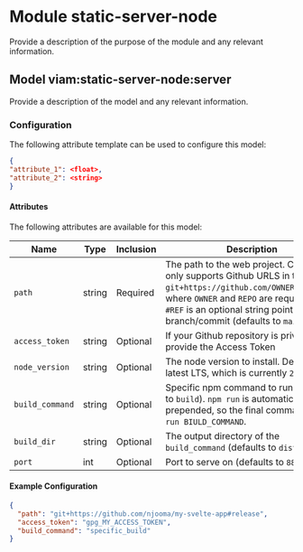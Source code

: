 # Module static-server-node

Provide a description of the purpose of the module and any relevant information.

## Model viam:static-server-node:server

Provide a description of the model and any relevant information.

### Configuration

The following attribute template can be used to configure this model:

```json
{
"attribute_1": <float>,
"attribute_2": <string>
}
```

#### Attributes

The following attributes are available for this model:

| Name            | Type   | Inclusion | Description                                                                                                                                                                                                                                      |
| --------------- | ------ | --------- | ------------------------------------------------------------------------------------------------------------------------------------------------------------------------------------------------------------------------------------------------ |
| `path`          | string | Required  | The path to the web project. Currently only supports Github URLS in the format `git+https://github.com/OWNER/REPO#REF`, where `OWNER` and `REPO` are required, and `#REF` is an optional string pointing to a branch/commit (defaults to `main`) |
| `access_token`  | string | Optional  | If your Github repository is private, provide the Access Token                                                                                                                                                                                   |
| `node_version`  | string | Optional  | The node version to install. Defaults to latest LTS, which is currently `22.19.0`                                                                                                                                                                |
| `build_command` | string | Optional  | Specific npm command to run (defaults to `build`). `npm run` is automatically prepended, so the final command is `npm run BIULD_COMMAND`.                                                                                                        |
| `build_dir`     | string | Optional  | The output directory of the `build_command` (defaults to `dist`)                                                                                                                                                                                 |
| `port`          | int    | Optional  | Port to serve on (defaults to `8888`)                                                                                                                                                                                                            |

#### Example Configuration

```json
{
  "path": "git+https://github.com/njooma/my-svelte-app#release",
  "access_token": "gpg_MY_ACCESS_TOKEN",
  "build_command": "specific_build"
}
```
